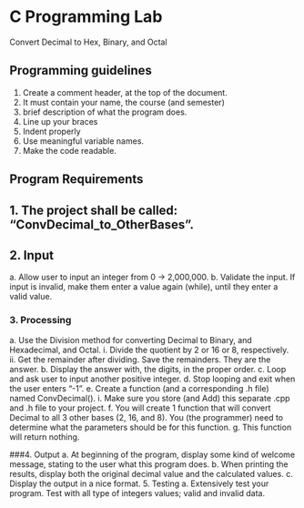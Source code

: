
# C Programming Lab
Convert Decimal to Hex, Binary, and Octal


## Programming guidelines
1. Create a comment header, at the top of the document.
2. It must contain your name, the course (and semester)
3. brief description of what the program does.
4. Line up your braces
5. Indent properly
6. Use meaningful variable names.
7. Make the code readable.

## Program Requirements
## 1. The project shall be called: “ConvDecimal_to_OtherBases”.

## 2. Input
a. Allow user to input an integer from 0 -> 2,000,000.
b. Validate the input.  If input is invalid, make them enter a value again 
(while), until they enter a valid value.

### 3. Processing
a. Use the Division method for converting Decimal to Binary, and Hexadecimal, and Octal.
i. Divide the quotient by 2 or 16 or 8, respectively.
ii. Get the remainder after dividing. Save the remainders.  They are 
the answer.
b. Display the answer with, the digits, in the proper order.
c. Loop and ask user to input another positive integer.
d. Stop looping and exit when the user enters “-1”.
e. Create a function (and a corresponding .h file) named ConvDecimal().
i. Make sure you store (and Add) this separate .cpp and .h file to your 
project.
f. You will create 1 function that will convert Decimal to all 3 other bases (2, 16, and 8). You (the programmer) need to determine what the parameters should be for this function.
g. This function will return nothing.

###4. Output
a. At beginning of the program, display some kind of welcome message, 
stating to the user what this program does.
b. When printing the results, display both the original decimal value and the 
calculated values. 
c. Display the output in a nice format.
5. Testing
a. Extensively test your program. Test with all type of integers values; valid 
and invalid data.

